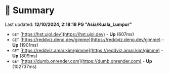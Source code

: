 # 📖 Summary
Last updated: **12/10/2024, 2:18:18 PG "Asia/Kuala_Lumpur"**

- `GET` [https://hst.ujol.dev](https://hst.ujol.dev) - **Up** (607ms)
- `GET` [https://reddviz.deno.dev/gimme](https://reddviz.deno.dev/gimme) - **Up** (1901ms)
- `GET` [https://reddviz.amar.kim/gimme](https://reddviz.amar.kim/gimme) - **Up** (809ms)
- `GET` [https://dumb.onrender.com](https://dumb.onrender.com) - **Up** (102737ms)
